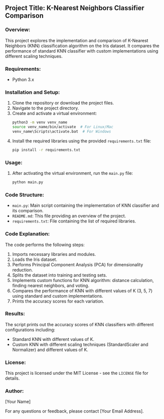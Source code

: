 ## Project Title: K-Nearest Neighbors Classifier Comparison

### Overview:
This project explores the implementation and comparison of K-Nearest Neighbors (KNN) classification algorithm on the Iris dataset. It compares the performance of standard KNN classifier with custom implementations using different scaling techniques.

### Requirements:
- Python 3.x

### Installation and Setup:
1. Clone the repository or download the project files.
2. Navigate to the project directory.
3. Create and activate a virtual environment:
    ```bash
    python3 -m venv venv_name
    source venv_name/bin/activate  # For Linux/Mac
    venv_name\Scripts\activate.bat  # For Windows
    ```
4. Install the required libraries using the provided `requirements.txt` file:
    ```bash
    pip install -r requirements.txt
    ```

### Usage:
1. After activating the virtual environment, run the `main.py` file:
    ```bash
    python main.py
    ```

### Code Structure:
- `main.py`: Main script containing the implementation of KNN classifier and its comparison.
- `README.md`: This file providing an overview of the project.
- `requirements.txt`: File containing the list of required libraries.

### Code Explanation:
The code performs the following steps:
1. Imports necessary libraries and modules.
2. Loads the Iris dataset.
3. Performs Principal Component Analysis (PCA) for dimensionality reduction.
4. Splits the dataset into training and testing sets.
5. Implements custom functions for KNN algorithm: distance calculation, finding nearest neighbors, and voting.
6. Compares the performance of KNN with different values of K (3, 5, 7) using standard and custom implementations.
7. Prints the accuracy scores for each variation.

### Results:
The script prints out the accuracy scores of KNN classifiers with different configurations including:
- Standard KNN with different values of K.
- Custom KNN with different scaling techniques (StandardScaler and Normalizer) and different values of K.

### License:
This project is licensed under the MIT License - see the `LICENSE` file for details.

### Author:
[Your Name]

For any questions or feedback, please contact [Your Email Address].
